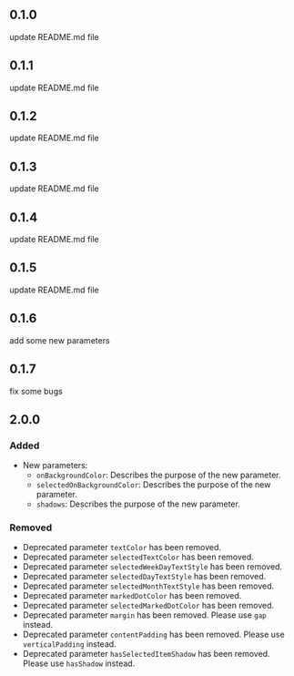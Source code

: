 ## 0.1.0

update README.md file

## 0.1.1

update README.md file

## 0.1.2

update README.md file

## 0.1.3

update README.md file

## 0.1.4

update README.md file

## 0.1.5

update README.md file

## 0.1.6

add some new parameters

## 0.1.7

fix some bugs

## 2.0.0

### Added
- New parameters:
    - `onBackgroundColor`: Describes the purpose of the new parameter.
    - `selectedOnBackgroundColor`: Describes the purpose of the new parameter.
    - `shadows`: Describes the purpose of the new parameter.

### Removed
- Deprecated parameter `textColor` has been removed.
- Deprecated parameter `selectedTextColor` has been removed.
- Deprecated parameter `selectedWeekDayTextStyle` has been removed.
- Deprecated parameter `selectedDayTextStyle` has been removed.
- Deprecated parameter `selectedMonthTextStyle` has been removed.
- Deprecated parameter `markedDotColor` has been removed.
- Deprecated parameter `selectedMarkedDotColor` has been removed.
- Deprecated parameter `margin` has been removed. Please use `gap` instead.
- Deprecated parameter `contentPadding` has been removed. Please use `verticalPadding` instead.
- Deprecated parameter `hasSelectedItemShadow` has been removed. Please use `hasShadow` instead.
